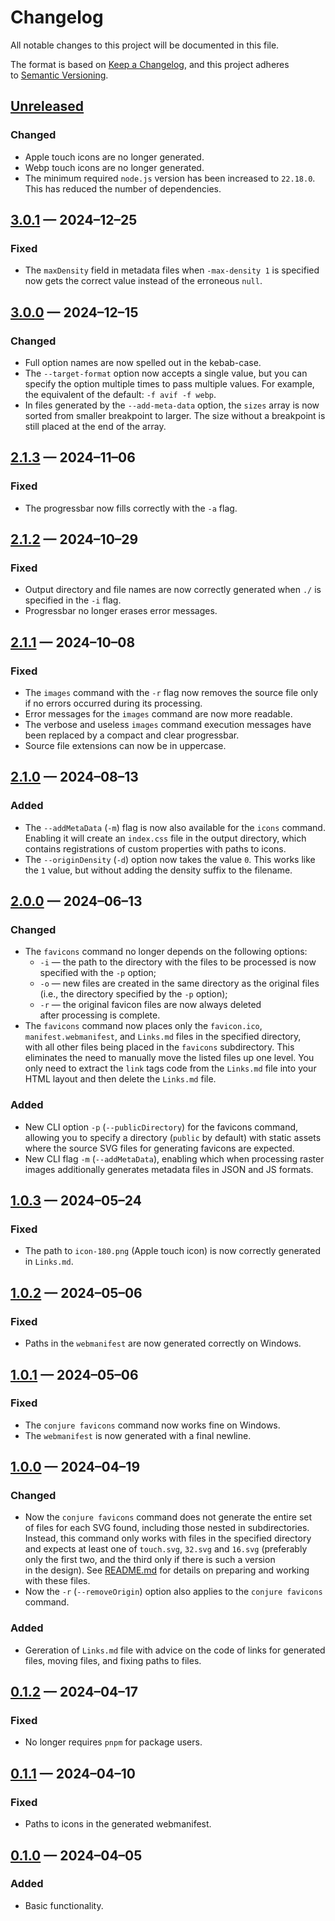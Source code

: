 <!-- markdownlint-disable MD007 MD024 -->
# Changelog

All notable changes to this project will be documented in this file.

The format is based on [Keep a Changelog](https://keepachangelog.com), and this project adheres to [Semantic Versioning](https://semver.org).

## [Unreleased]

### Changed

- Apple touch icons are no longer generated.
- Webp touch icons are no longer generated.
- The minimum required `node.js` version has been increased to `22.18.0`. This has reduced the number of dependencies.

## [3.0.1] — 2024–12–25

### Fixed

- The `maxDensity` field in metadata files when `-max-density 1` is specified now gets the correct value instead of the erroneous `null`.

## [3.0.0] — 2024–12–15

### Changed

- Full option names are now spelled out in the kebab-case.
- The `--target-format` option now accepts a single value, but you can specify the option multiple times to pass multiple values. For example, the equivalent of the default: `-f avif -f webp`.
- In files generated by the `--add-meta-data` option, the `sizes` array is now sorted from smaller breakpoint to larger. The size without a breakpoint is still placed at the end of the array.

## [2.1.3] — 2024–11–06

### Fixed

- The progressbar now fills correctly with the `-a` flag.

## [2.1.2] — 2024–10–29

### Fixed

- Output directory and file names are now correctly generated when `./` is specified in the `-i` flag.
- Progressbar no longer erases error messages.

## [2.1.1] — 2024–10–08

### Fixed

- The `images` command with the `-r` flag now removes the source file only if no errors occurred during its processing.
- Error messages for the `images` command are now more readable.
- The verbose and useless `images` command execution messages have been replaced by a compact and clear progressbar.
- Source file extensions can now be in uppercase.

## [2.1.0] — 2024–08–13

### Added

- The `--addMetaData` (`-m`) flag is now also available for the `icons` command. Enabling it will create an `index.css` file in the output directory, which contains registrations of custom properties with paths to icons.
- The `--originDensity` (`-d`) option now takes the value `0`. This works like the `1` value, but without adding the density suffix to the filename.

## [2.0.0] — 2024–06–13

### Changed

- The `favicons` command no longer depends on the following options:
	- `-i` — the path to the directory with the files to be processed is now specified with the `-p` option;
	- `-o` — new files are created in the same directory as the original files (i.e., the directory specified by the `-p` option);
	- `-r` — the original favicon files are now always deleted after processing is complete.
- The `favicons` command now places only the `favicon.ico`, `manifest.webmanifest`, and `Links.md` files in the specified directory, with all other files being placed in the `favicons` subdirectory. This eliminates the need to manually move the listed files up one level. You only need to extract the `link` tags code from the `Links.md` file into your HTML layout and then delete the `Links.md` file.

### Added

- New CLI option `-p` (`--publicDirectory`) for the favicons command, allowing you to specify a directory (`public` by default) with static assets where the source SVG files for generating favicons are expected.
- New CLI flag `-m` (`--addMetaData`), enabling which when processing raster images additionally generates metadata files in JSON and JS formats.

## [1.0.3] — 2024–05–24

### Fixed

- The path to `icon-180.png` (Apple touch icon) is now correctly generated in `Links.md`.

## [1.0.2] — 2024–05–06

### Fixed

- Paths in the `webmanifest` are now generated correctly on Windows.

## [1.0.1] — 2024–05–06

### Fixed

- The `conjure favicons` command now works fine on Windows.
- The `webmanifest` is now generated with a final newline.

## [1.0.0] — 2024–04–19

### Changed

- Now the `conjure favicons` command does not generate the entire set of files for each SVG found, including those nested in subdirectories. Instead, this command only works with files in the specified directory and expects at least one of `touch.svg`, `32.svg` and `16.svg` (preferably only the first two, and the third only if there is such a version in the design). See [README.md](./README.md) for details on preparing and working with these files.
- Now the `-r` (`--removeOrigin`) option also applies to the `conjure favicons` command.

### Added

- Gereration of `Links.md` file with advice on the code of links for generated files, moving files, and fixing paths to files.

## [0.1.2] — 2024–04–17

### Fixed

- No longer requires `pnpm` for package users.

## [0.1.1] — 2024–04–10

### Fixed

- Paths to icons in the generated webmanifest.

## [0.1.0] — 2024–04–05

### Added

- Basic functionality.

[Unreleased]: https://github.com/firefoxic/conjure/compare/v3.0.1...HEAD
[3.0.1]: https://github.com/firefoxic/conjure/compare/v3.0.0...v3.0.1
[3.0.0]: https://github.com/firefoxic/conjure/compare/v2.1.3...v3.0.0
[2.1.3]: https://github.com/firefoxic/conjure/compare/v2.1.2...v2.1.3
[2.1.2]: https://github.com/firefoxic/conjure/compare/v2.1.1...v2.1.2
[2.1.1]: https://github.com/firefoxic/conjure/compare/v2.1.0...v2.1.1
[2.1.0]: https://github.com/firefoxic/conjure/compare/v2.0.0...v2.1.0
[2.0.0]: https://github.com/firefoxic/conjure/compare/v1.0.3...v2.0.0
[1.0.3]: https://github.com/firefoxic/conjure/compare/v1.0.2...v1.0.3
[1.0.2]: https://github.com/firefoxic/conjure/compare/v1.0.1...v1.0.2
[1.0.1]: https://github.com/firefoxic/conjure/compare/v1.0.0...v1.0.1
[1.0.0]: https://github.com/firefoxic/conjure/compare/v0.1.2...v1.0.0
[0.1.2]: https://github.com/firefoxic/conjure/compare/v0.1.1...v0.1.2
[0.1.1]: https://github.com/firefoxic/conjure/compare/v0.1.0...v0.1.1
[0.1.0]: https://github.com/firefoxic/conjure/releases/tag/v0.1.0
